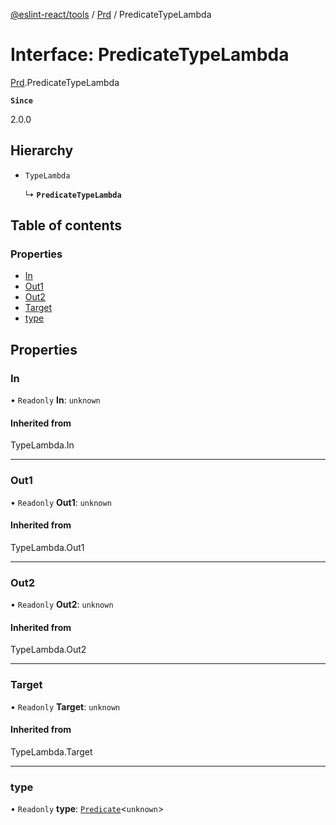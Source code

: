 [@eslint-react/tools](../README.md) / [Prd](../modules/Prd.md) / PredicateTypeLambda

# Interface: PredicateTypeLambda

[Prd](../modules/Prd.md).PredicateTypeLambda

**`Since`**

2.0.0

## Hierarchy

- `TypeLambda`

  ↳ **`PredicateTypeLambda`**

## Table of contents

### Properties

- [In](Prd.PredicateTypeLambda.md#in)
- [Out1](Prd.PredicateTypeLambda.md#out1)
- [Out2](Prd.PredicateTypeLambda.md#out2)
- [Target](Prd.PredicateTypeLambda.md#target)
- [type](Prd.PredicateTypeLambda.md#type)

## Properties

### In

• `Readonly` **In**: `unknown`

#### Inherited from

TypeLambda.In

___

### Out1

• `Readonly` **Out1**: `unknown`

#### Inherited from

TypeLambda.Out1

___

### Out2

• `Readonly` **Out2**: `unknown`

#### Inherited from

TypeLambda.Out2

___

### Target

• `Readonly` **Target**: `unknown`

#### Inherited from

TypeLambda.Target

___

### type

• `Readonly` **type**: [`Predicate`](Prd.Predicate.md)\<`unknown`\>
